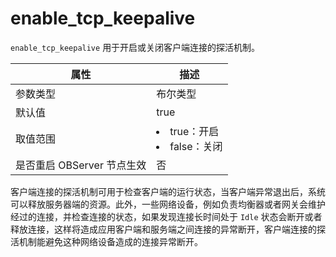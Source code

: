 enable_tcp_keepalive 
=========================================

`enable_tcp_keepalive` 用于开启或关闭客户端连接的探活机制。


|        属性        |                                                      描述                                                      |
|------------------|--------------------------------------------------------------------------------------------------------------|
| 参数类型             | 布尔类型                      |
| 默认值              | true                      |
| 取值范围             | <li> true：开启   <li> false：关闭    |
| 是否重启 OBServer 节点生效 | 否                         |



客户端连接的探活机制可用于检查客户端的运行状态，当客户端异常退出后，系统可以释放服务器端的资源。此外，一些网络设备，例如负责均衡器或者网关会维护经过的连接，并检查连接的状态，如果发现连接长时间处于 `Idle` 状态会断开或者释放连接，这样将造成应用客户端和服务端之间连接的异常断开，客户端连接的探活机制能避免这种网络设备造成的连接异常断开。
